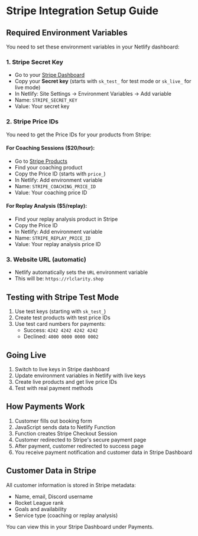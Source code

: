 # Stripe Integration Setup Guide

## Required Environment Variables

You need to set these environment variables in your Netlify dashboard:

### 1. Stripe Secret Key
- Go to your [Stripe Dashboard](https://dashboard.stripe.com/apikeys)
- Copy your **Secret key** (starts with `sk_test_` for test mode or `sk_live_` for live mode)
- In Netlify: Site Settings → Environment Variables → Add variable
- Name: `STRIPE_SECRET_KEY`
- Value: Your secret key

### 2. Stripe Price IDs
You need to get the Price IDs for your products from Stripe:

#### For Coaching Sessions ($20/hour):
- Go to [Stripe Products](https://dashboard.stripe.com/products)
- Find your coaching product
- Copy the Price ID (starts with `price_`)
- In Netlify: Add environment variable
- Name: `STRIPE_COACHING_PRICE_ID`
- Value: Your coaching price ID

#### For Replay Analysis ($5/replay):
- Find your replay analysis product in Stripe
- Copy the Price ID
- In Netlify: Add environment variable
- Name: `STRIPE_REPLAY_PRICE_ID`
- Value: Your replay analysis price ID

### 3. Website URL (automatic)
- Netlify automatically sets the `URL` environment variable
- This will be: `https://rlclarity.shop`

## Testing with Stripe Test Mode

1. Use test keys (starting with `sk_test_`)
2. Create test products with test price IDs
3. Use test card numbers for payments:
   - Success: `4242 4242 4242 4242`
   - Declined: `4000 0000 0000 0002`

## Going Live

1. Switch to live keys in Stripe dashboard
2. Update environment variables in Netlify with live keys
3. Create live products and get live price IDs
4. Test with real payment methods

## How Payments Work

1. Customer fills out booking form
2. JavaScript sends data to Netlify Function
3. Function creates Stripe Checkout Session
4. Customer redirected to Stripe's secure payment page
5. After payment, customer redirected to success page
6. You receive payment notification and customer data in Stripe Dashboard

## Customer Data in Stripe

All customer information is stored in Stripe metadata:
- Name, email, Discord username
- Rocket League rank
- Goals and availability
- Service type (coaching or replay analysis)

You can view this in your Stripe Dashboard under Payments. 